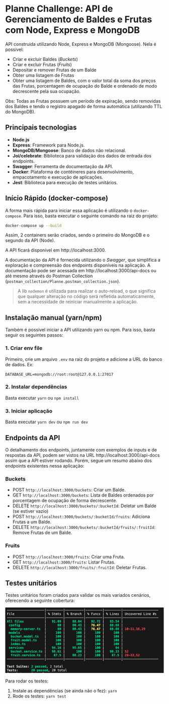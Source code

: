 # Planne Challenge: API de Gerenciamento de Baldes e Frutas com Node, Express e MongoDB

API construida utilizando Node, Express e MongoDB (Mongoose).
Nela é possivel:
- Criar e excluir Baldes (*Buckets*)
- Criar e excluir Frutas (*Fruits*)
- Depositar e remover Frutas de um Balde
- Obter uma listagem de Frutas
- Obter uma listagem de Baldes, com o valor total da soma dos preços das Frutas, porcentagem de ocupação do Balde e ordenado de modo decrescente pela sua ocupação.

Obs: Todas as Frutas possuem um período de expiração, sendo removidas dos Baldes e tendo o registro apagado de forma automática (utilizando TTL do MongoDB).

## Principais tecnologias

- **Node.js**
- **Express**: Framework para Node.js.
- **MongoDB/Mongoose**: Banco de dados não relacional.
- **Joi/celebrate**: Biblioteca para validação dos dados de entrada dos endpoints.
- **Swagger**: Ferramenta de documentação da API.
- **Docker**: Plataforma de contêineres para desenvolvimento, empacotamento e execução de aplicações.
- **Jest**: Biblioteca para execução de testes unitários.


## Início Rápido (docker-compose)

A forma mais rápida para iniciar essa aplicação é utilizando o `docker-compose`.
Para isso, basta executar o seguinte comando na raiz do projeto:

```bash
docker-compose up --build
```

Assim, 2 containers serão criados, sendo o primeiro do MongoDB e o segundo da API (Node).

A API ficará disponível em http://localhost:3000.

A documentação da API é fornecida utilizando o *Swagger*, que simplifica a exploração e compreensão dos endpoints disponíveis na aplicação. A documentação pode ser acessada em http://localhost:3000/api-docs ou até mesmo através do Postman Collection (`postman_collection/Planne.postman_collection.json`).

> A lib `nodemon` é utilizada para realizar o auto-reload, o que significa que qualquer alteração no código será refletida automaticamente, sem a necessidade de reiniciar manualmente a aplicação.

## Instalação manual (yarn/npm)

Também é possível iniciar a API utilizando yarn ou npm. Para isso, basta seguir os seguintes passos:

### 1. Criar env file

Primeiro, crie um arquivo `.env` na raiz do projeto e adicione a URL do banco de dados. Ex:
```
DATABASE_URL=mongodb://root:root@127.0.0.1:27017
```

### 2. Instalar dependências

Basta executar `yarn` ou `npm install`

### 3. Iniciar aplicação

Basta executar `yarn dev` ou `npm run dev`

## Endpoints da API

O detalhamento dos endpoints, juntamente com exemplos de inputs e de respostas da API, podem ser vistos na URL http://localhost:3000/api-docs assim que a API estiver rodando. Porém, segue um resumo abaixo dos endpoints existentes nessa aplicação:

### Buckets

- POST `http://localhost:3000/buckets`: Criar um Balde.
- GET `http://localhost:3000/buckets`: Lista de Baldes ordenados por porcentagem de ocupação de forma decrescente.
- DELETE `http://localhost:3000/buckets/:bucketId`: Deletar um Balde (se estiver vazio)
- POST `http://localhost:3000/buckets/:bucketId/fruits`: Adiciona Frutas a um Balde.
- DELETE `http://localhost:3000/buckets/:bucketId/fruits/:fruitId`: Remove Frutas de um Balde.

### Fruits
- POST `http://localhost:3000/fruits`: Criar uma Fruta.
- GET `http://localhost:3000/fruits`: Listar Frutas.
- DELETE `http://localhost:3000/fruits/:fruitId`: Deletar Frutas.

## Testes unitários

Testes unitários foram criados para validar os mais variados cenários, oferecendo a seguinte cobertura:

![alt text](jest-coverage.png)

Para rodar os testes:

1. Instale as dependências (se ainda não o fez): `yarn`
2. Rode os testes: `yarn test`
